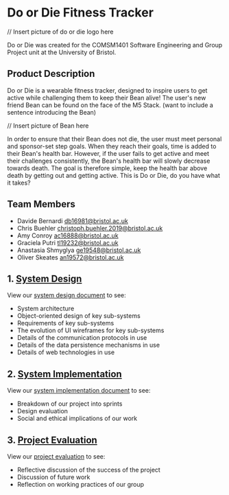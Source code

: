 # Do or Die Fitness Tracker
  // Insert picture of do or die logo here
  
Do or Die was created for the COMSM1401 Software Engineering and Group Project unit at the University of Bristol. 

## Product Description
Do or Die is a wearable fitness tracker, designed to inspire users to get active while challenging them to keep their Bean alive! The user's new friend Bean can be found on the face of the M5 Stack. (want to include a sentence introducing the Bean)

 // Insert picture of Bean here
 
In order to ensure that their Bean does not die, the user must meet personal and sponsor-set step goals. When they reach their goals, time is added to their Bean's health bar. However, if the user fails to get active and meet their challenges consistently, the Bean's health bar will slowly decrease towards death. The goal is therefore simple, keep the health bar above death by getting out and getting active. This is Do or Die, do you have what it takes?

## Team Members
* Davide Bernardi <db16981@bristol.ac.uk>
* Chris Buehler <christoph.buehler.2019@bristol.ac.uk>
* Amy Conroy <ac16888@bristol.ac.uk>
* Graciela Putri <tl19232@bristol.ac.uk>
* Anastasia Shmyglya <ge19548@bristol.ac.uk>
* Oliver Skeates <an19572@bristol.ac.uk>

## 1. [System Design](../master/Portfolio/SystemDesign.md)
View our [system design document](../master/Portfolio/SystemDesign.md) to see:
* System architecture
* Object-oriented design of key sub-systems
* Requirements of key sub-systems
* The evolution of UI wireframes for key sub-systems
* Details of the communication protocols in use
* Details of the data persistence mechanisms in use
* Details of web technologies in use

## 2. [System Implementation](../master/Portfolio/SystemImplementation.md)
View our [system implementation document](../master/Portfolio/SystemImplementation.md) to see:
* Breakdown of our project into sprints
* Design evaluation
* Social and ethical implications of our work

## 3. [Project Evaluation](../master/Portfolio/ProjectEvaluation.md)
View our [project evaluation](../master/Portfolio/ProjectEvaluation.md) to see:
* Reflective discussion of the success of the project
* Discussion of future work
* Reflection on working practices of our group
